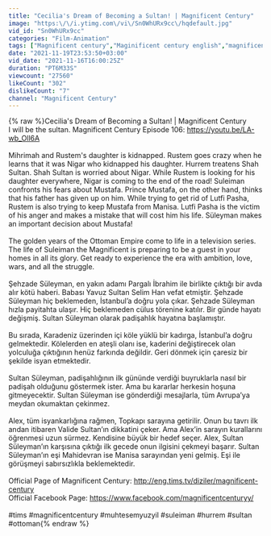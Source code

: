 ```yaml
---
title: "Cecilia's Dream of Becoming a Sultan! | Magnificent Century"
image: "https:\/\/i.ytimg.com\/vi\/Sn0WhURx9cc\/hqdefault.jpg"
vid_id: "Sn0WhURx9cc"
categories: "Film-Animation"
tags: ["Magnificent century","Maginificent century english","magnificent century full episodes"]
date: "2021-11-19T23:53:50+03:00"
vid_date: "2021-11-16T16:00:25Z"
duration: "PT6M33S"
viewcount: "27560"
likeCount: "302"
dislikeCount: "7"
channel: "Magnificent Century"
---
```

{% raw %}Cecilia's Dream of Becoming a Sultan! | Magnificent Century<br />I will be the sultan. Magnificent Century Episode 106: <a rel="nofollow" target="blank" href="https://youtu.be/LA-wb_Oll6A">https://youtu.be/LA-wb_Oll6A</a><br /><br />Mihrimah and Rustem's daughter is kidnapped. Rustem goes crazy when he learns that it was Nigar who kidnapped his daughter. Hurrem treatens Shah Sultan. Shah Sultan is worried about Nigar. While Rustem is looking for his daughter everywhere, Nigar is coming to the end of the road! Suleiman confronts his fears about Mustafa. Prince Mustafa, on the other hand, thinks that his father has given up on him. While trying to get rid of Lutfi Pasha, Rustem is also trying to keep Mustafa from Manisa. Lutfi Pasha is the victim of his anger and makes a mistake that will cost him his life. Süleyman makes an important decision about Mustafa!<br /><br />The golden years of the Ottoman Empire come to life in a television series. The life of Suleiman the Magnificent is preparing to be a guest in your homes in all its glory. Get ready to experience the era with ambition, love, wars, and all the struggle.<br /><br />Şehzade Süleyman, en yakın adamı Pargalı İbrahim ile birlikte çıktığı bir avda alır kötü haberi. Babası Yavuz Sultan Selim Han vefat etmiştir. Şehzade Süleyman hiç beklemeden, İstanbul’a doğru yola çıkar. Şehzade Süleyman hızla payitahta ulaşır. Hiç beklemeden cülus törenine katılır. Bir günde hayatı değişmiş. Sultan Süleyman olarak padişahlık hayatına başlamıştır.<br /><br />Bu sırada, Karadeniz üzerinden içi köle yüklü bir kadırga, İstanbul’a doğru gelmektedir. Kölelerden en ateşli olanı ise, kaderini değiştirecek olan yolculuğa çıktığının henüz farkında değildir. Geri dönmek için çaresiz bir şekilde isyan etmektedir.<br /><br />Sultan Süleyman, padişahlığının ilk gününde verdiği buyruklarla nasıl bir padişah olduğunu göstermek ister. Ama bu kararlar herkesin hoşuna gitmeyecektir. Sultan Süleyman ise gönderdiği mesajlarla, tüm Avrupa’ya meydan okumaktan çekinmez.<br /><br />Alex, tüm isyankarlığına rağmen, Topkapı sarayına getirilir. Onun bu tavrı ilk andan itibaren Valide Sultan’ın dikkatini çeker. Ama Alex’in sarayın kurallarını öğrenmesi uzun sürmez. Kendisine büyük bir hedef seçer. Alex, Sultan Süleyman’ın karşısına çıktığı ilk gecede onun ilgisini çekmeyi başarır. Sultan Süleyman’ın eşi Mahidevran ise Manisa sarayından yeni gelmiş. Eşi ile görüşmeyi sabırsızlıkla beklemektedir.<br /><br />Official Page of Magnificent Century: <a rel="nofollow" target="blank" href="http://eng.tims.tv/diziler/magnificent-century">http://eng.tims.tv/diziler/magnificent-century</a><br />Official Facebook Page: <a rel="nofollow" target="blank" href="https://www.facebook.com/magnificentcenturyy/">https://www.facebook.com/magnificentcenturyy/</a><br /><br />#tims #magnificentcentury #muhtesemyuzyil #suleiman #hurrem #sultan #ottoman{% endraw %}
